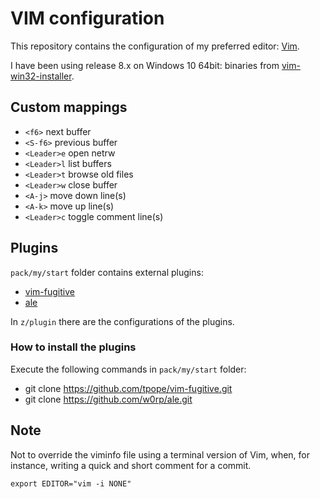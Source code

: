 VIM configuration
=================

This repository contains the configuration of my preferred editor:
[Vim](http://www.vim.org/).

I have been using release 8.x on Windows 10 64bit: binaries from
[vim-win32-installer](https://github.com/vim/vim-win32-installer).

## Custom mappings

- `<f6>` next buffer
- `<S-f6>` previous buffer
- `<Leader>e` open netrw
- `<Leader>l` list buffers
- `<Leader>t` browse old files
- `<Leader>w` close buffer
- `<A-j>` move down line(s)
- `<A-k>` move up line(s)
- `<Leader>c` toggle comment line(s)

## Plugins

`pack/my/start` folder contains external plugins:

- [vim-fugitive](https://github.com/tpope/vim-fugitive)
- [ale](https://github.com/w0rp/ale)

In `z/plugin` there are the configurations of the plugins.

### How to install the plugins

Execute the following commands in `pack/my/start` folder:

- git clone https://github.com/tpope/vim-fugitive.git
- git clone https://github.com/w0rp/ale.git


## Note

 Not to override the viminfo file using a terminal version of Vim, when,
for instance, writing a quick and short comment for a commit.

`export EDITOR="vim -i NONE"`
